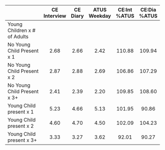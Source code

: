 
|                      | CE<br>Interview |  CE<br>Diary | ATUS<br>Weekday | CE:Int<br>%ATUS | CE:Dia<br>%ATUS |
| -------------------- | :----------: | :----------: | :----------: | :----------: | :----------: |
| Young Children x # of Adults |              |              |              |              |              |
| No Young Child Present x 1 |         2.68 |         2.66 |         2.42 |       110.88 |       109.94 |
| No Young Child Present x 2 |         2.87 |         2.88 |         2.69 |       106.86 |       107.29 |
| No Young Child Present x 3+ |         2.41 |         2.39 |         2.20 |       109.85 |       108.60 |
| Young Child present x 1 |         5.23 |         4.66 |         5.13 |       101.95 |        90.86 |
| Young Child present x 2 |         4.60 |         4.70 |         4.50 |       102.09 |       104.23 |
| Young Child present x 3+ |         3.33 |         3.27 |         3.62 |        92.01 |        90.27 |

